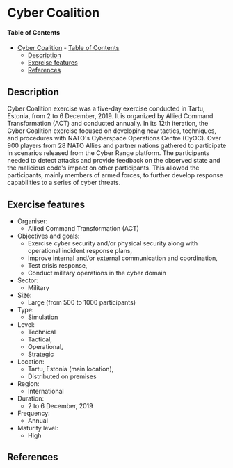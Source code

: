 # Cyber Coalition

#### Table of Contents 
<!-- START doctoc generated TOC please keep comment here to allow auto update -->
<!-- DON'T EDIT THIS SECTION, INSTEAD RE-RUN doctoc TO UPDATE -->


- [Cyber Coalition](#cyber-coalition)
      - [Table of Contents](#table-of-contents)
  - [Description](#description)
  - [Exercise features](#exercise-features)
  - [References](#references)

<!-- END doctoc generated TOC please keep comment here to allow auto update -->

## Description 
Cyber Coalition exercise was a five-day exercise conducted in Tartu, Estonia, from 2 to 6 December, 2019. It is organized by Allied Command Transformation (ACT) and conducted annually. In its 12th iteration, the Cyber Coalition exercise focused on developing new tactics, techniques, and procedures with NATO's Cyberspace Operations Centre (CyOC). Over 900 players from 28 NATO Allies and partner nations gathered to participate in scenarios released from the Cyber Range platform. The participants needed to detect attacks and provide feedback on the observed state and the malicious code's impact on other participants. This allowed the participants, mainly members of armed forces, to further develop response capabilities to a series of cyber threats.

## Exercise features

- Organiser:
  - Allied Command Transformation (ACT)
- Objectives and goals:
  - Exercise cyber security and/or physical security along with operational incident response plans,
  - Improve internal and/or external communication and coordination,
  - Test crisis response,
  - Conduct military operations in the cyber domain
- Sector:
  - Military
- Size:
  - Large (from 500 to 1000 participants)
- Type:
  - Simulation
- Level:
  - Technical
  - Tactical, 
  - Operational,
  - Strategic 
- Location:
  - Tartu, Estonia (main location),
  - Distributed on premises
- Region:
  - International
- Duration:
  - 2 to 6 December, 2019
- Frequency:
  - Annual
- Maturity level:
  - High

## References